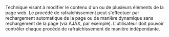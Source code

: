Technique visant à modifier le contenu d'un ou de plusieurs éléments de la page web. Le procédé de rafraîchissement peut s'effectuer par rechargement automatique de la page ou de manière dynamique sans rechargement de la page (via AJAX, par exemple). L'utilisateur doit pouvoir contrôler chaque procédé de rafraîchissement de manière indépendante.
